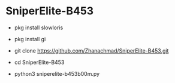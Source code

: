 # SniperElite-B453

  - pkg install slowloris
    
  - pkg install gi
    
  - git clone https://github.com/Zhanachmad/SniperElite-B453.git

 - cd SniperElite-B453
   
 - python3 sniperelite-b453b00m.py
